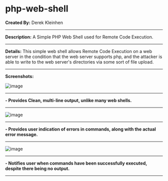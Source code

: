 # php-web-shell
**Created By:** Derek Kleinhen
_____________________________________________________________________________________
**Description:** A Simple PHP Web Shell used for Remote Code Execution.
_____________________________________________________________________________________
**Details:** This simple web shell allows Remote Code Execution on a web server
in the condition that the web server supports php, and the attacker is able to 
write to the web server's directories via some sort of file upload. 
_____________________________________________________________________________________
**Screenshots:**


![image](https://user-images.githubusercontent.com/42949132/45002842-5bd7c000-afa9-11e8-89d3-9dc772f9dc87.png)
_____________________________________________________________________________________

**- Provides Clean, multi-line output, unlike many web shells.**
_____________________________________________________________________________________


![image](https://user-images.githubusercontent.com/42949132/45002845-67c38200-afa9-11e8-9bb7-e1b9c5bc8863.png)
_____________________________________________________________________________________

**- Provides user indication of errors in commands, along with the actual error message.**
_____________________________________________________________________________________


![image](https://user-images.githubusercontent.com/42949132/45002901-0b149700-afaa-11e8-8fec-b6237832a7f3.png)
_____________________________________________________________________________________

**- Notifies user when commands have been successfully executed, despite there being no output.**
_____________________________________________________________________________________
